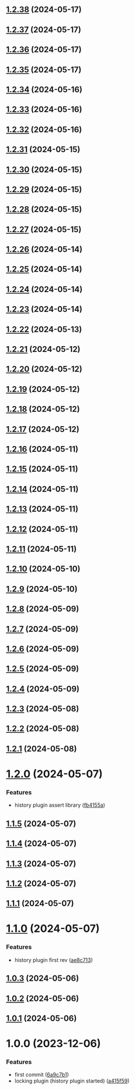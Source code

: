 ## [1.2.38](https://github.com/sprucelabsai-community/data-store-plugins/compare/v1.2.37...v1.2.38) (2024-05-17)

## [1.2.37](https://github.com/sprucelabsai-community/data-store-plugins/compare/v1.2.36...v1.2.37) (2024-05-17)

## [1.2.36](https://github.com/sprucelabsai-community/data-store-plugins/compare/v1.2.35...v1.2.36) (2024-05-17)

## [1.2.35](https://github.com/sprucelabsai-community/data-store-plugins/compare/v1.2.34...v1.2.35) (2024-05-17)

## [1.2.34](https://github.com/sprucelabsai-community/data-store-plugins/compare/v1.2.33...v1.2.34) (2024-05-16)

## [1.2.33](https://github.com/sprucelabsai-community/data-store-plugins/compare/v1.2.32...v1.2.33) (2024-05-16)

## [1.2.32](https://github.com/sprucelabsai-community/data-store-plugins/compare/v1.2.31...v1.2.32) (2024-05-16)

## [1.2.31](https://github.com/sprucelabsai-community/data-store-plugins/compare/v1.2.30...v1.2.31) (2024-05-15)

## [1.2.30](https://github.com/sprucelabsai-community/data-store-plugins/compare/v1.2.29...v1.2.30) (2024-05-15)

## [1.2.29](https://github.com/sprucelabsai-community/data-store-plugins/compare/v1.2.28...v1.2.29) (2024-05-15)

## [1.2.28](https://github.com/sprucelabsai-community/data-store-plugins/compare/v1.2.27...v1.2.28) (2024-05-15)

## [1.2.27](https://github.com/sprucelabsai-community/data-store-plugins/compare/v1.2.26...v1.2.27) (2024-05-15)

## [1.2.26](https://github.com/sprucelabsai-community/data-store-plugins/compare/v1.2.25...v1.2.26) (2024-05-14)

## [1.2.25](https://github.com/sprucelabsai-community/data-store-plugins/compare/v1.2.24...v1.2.25) (2024-05-14)

## [1.2.24](https://github.com/sprucelabsai-community/data-store-plugins/compare/v1.2.23...v1.2.24) (2024-05-14)

## [1.2.23](https://github.com/sprucelabsai-community/data-store-plugins/compare/v1.2.22...v1.2.23) (2024-05-14)

## [1.2.22](https://github.com/sprucelabsai-community/data-store-plugins/compare/v1.2.21...v1.2.22) (2024-05-13)

## [1.2.21](https://github.com/sprucelabsai-community/data-store-plugins/compare/v1.2.20...v1.2.21) (2024-05-12)

## [1.2.20](https://github.com/sprucelabsai-community/data-store-plugins/compare/v1.2.19...v1.2.20) (2024-05-12)

## [1.2.19](https://github.com/sprucelabsai-community/data-store-plugins/compare/v1.2.18...v1.2.19) (2024-05-12)

## [1.2.18](https://github.com/sprucelabsai-community/data-store-plugins/compare/v1.2.17...v1.2.18) (2024-05-12)

## [1.2.17](https://github.com/sprucelabsai-community/data-store-plugins/compare/v1.2.16...v1.2.17) (2024-05-12)

## [1.2.16](https://github.com/sprucelabsai-community/data-store-plugins/compare/v1.2.15...v1.2.16) (2024-05-11)

## [1.2.15](https://github.com/sprucelabsai-community/data-store-plugins/compare/v1.2.14...v1.2.15) (2024-05-11)

## [1.2.14](https://github.com/sprucelabsai-community/data-store-plugins/compare/v1.2.13...v1.2.14) (2024-05-11)

## [1.2.13](https://github.com/sprucelabsai-community/data-store-plugins/compare/v1.2.12...v1.2.13) (2024-05-11)

## [1.2.12](https://github.com/sprucelabsai-community/data-store-plugins/compare/v1.2.11...v1.2.12) (2024-05-11)

## [1.2.11](https://github.com/sprucelabsai-community/data-store-plugins/compare/v1.2.10...v1.2.11) (2024-05-11)

## [1.2.10](https://github.com/sprucelabsai-community/data-store-plugins/compare/v1.2.9...v1.2.10) (2024-05-10)

## [1.2.9](https://github.com/sprucelabsai-community/data-store-plugins/compare/v1.2.8...v1.2.9) (2024-05-10)

## [1.2.8](https://github.com/sprucelabsai-community/data-store-plugins/compare/v1.2.7...v1.2.8) (2024-05-09)

## [1.2.7](https://github.com/sprucelabsai-community/data-store-plugins/compare/v1.2.6...v1.2.7) (2024-05-09)

## [1.2.6](https://github.com/sprucelabsai-community/data-store-plugins/compare/v1.2.5...v1.2.6) (2024-05-09)

## [1.2.5](https://github.com/sprucelabsai-community/data-store-plugins/compare/v1.2.4...v1.2.5) (2024-05-09)

## [1.2.4](https://github.com/sprucelabsai-community/data-store-plugins/compare/v1.2.3...v1.2.4) (2024-05-09)

## [1.2.3](https://github.com/sprucelabsai-community/data-store-plugins/compare/v1.2.2...v1.2.3) (2024-05-08)

## [1.2.2](https://github.com/sprucelabsai-community/data-store-plugins/compare/v1.2.1...v1.2.2) (2024-05-08)

## [1.2.1](https://github.com/sprucelabsai-community/data-store-plugins/compare/v1.2.0...v1.2.1) (2024-05-08)

# [1.2.0](https://github.com/sprucelabsai-community/data-store-plugins/compare/v1.1.5...v1.2.0) (2024-05-07)


### Features

* history plugin assert library ([fb4155a](https://github.com/sprucelabsai-community/data-store-plugins/commit/fb4155a))

## [1.1.5](https://github.com/sprucelabsai-community/data-store-plugins/compare/v1.1.4...v1.1.5) (2024-05-07)

## [1.1.4](https://github.com/sprucelabsai-community/data-store-plugins/compare/v1.1.3...v1.1.4) (2024-05-07)

## [1.1.3](https://github.com/sprucelabsai-community/data-store-plugins/compare/v1.1.2...v1.1.3) (2024-05-07)

## [1.1.2](https://github.com/sprucelabsai-community/data-store-plugins/compare/v1.1.1...v1.1.2) (2024-05-07)

## [1.1.1](https://github.com/sprucelabsai-community/data-store-plugins/compare/v1.1.0...v1.1.1) (2024-05-07)

# [1.1.0](https://github.com/sprucelabsai-community/data-store-plugins/compare/v1.0.3...v1.1.0) (2024-05-07)


### Features

* history plugin first rev ([ae8c713](https://github.com/sprucelabsai-community/data-store-plugins/commit/ae8c713))

## [1.0.3](https://github.com/sprucelabsai-community/data-store-plugins/compare/v1.0.2...v1.0.3) (2024-05-06)

## [1.0.2](https://github.com/sprucelabsai-community/data-store-plugins/compare/v1.0.1...v1.0.2) (2024-05-06)

## [1.0.1](https://github.com/sprucelabsai-community/data-store-plugins/compare/v1.0.0...v1.0.1) (2024-05-06)

# 1.0.0 (2023-12-06)


### Features

* first commit ([6a9c7b1](https://github.com/sprucelabsai-community/data-store-plugins/commit/6a9c7b1))
* locking plugin (history plugin started) ([a415f59](https://github.com/sprucelabsai-community/data-store-plugins/commit/a415f59))
